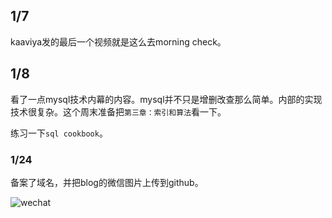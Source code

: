 ## 1/7

kaaviya发的最后一个视频就是这么去morning check。

## 1/8

看了一点mysql技术内幕的内容。mysql并不只是增删改查那么简单。内部的实现技术很复杂。这个周末准备把`第三章：索引和算法`看一下。

练习一下`sql cookbook`。

### 1/24

备案了域名，并把blog的微信图片上传到github。

![wechat](https://cdn.jsdelivr.net/gh/dlagez/img@master/wechat.jpg)
